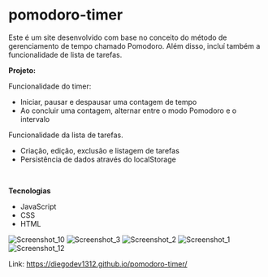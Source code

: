 # pomodoro-timer
Este é um site desenvolvido com base no conceito do método de gerenciamento de tempo chamado Pomodoro. Além disso, incluí também a funcionalidade de lista de tarefas.

<strong>Projeto:</strong>

Funcionalidade do timer:

<ul>
    <li>Iniciar, pausar e despausar uma contagem de tempo</li>
    <li>Ao concluir uma contagem, alternar entre o modo Pomodoro e o intervalo</li>
</ul>


Funcionalidade da lista de tarefas.

<ul>
    <li>Criação, edição, exclusão e listagem de tarefas</li>
    <li>Persistência de dados através do localStorage</li>
</ul>

<br />

<strong>Tecnologias</strong>

<ul>
    <li>JavaScript</li>
    <li>CSS</li>
    <li>HTML</li>
</ul>

![Screenshot_10](https://github.com/DiegoDev1312/pomodoro-timer/assets/149342165/b036d8d8-1766-4aa3-8597-43745a4800ad)
![Screenshot_3](https://github.com/DiegoDev1312/pomodoro-timer/assets/149342165/a56da456-6036-4163-ad19-5dcbe3f20eaf)
![Screenshot_2](https://github.com/DiegoDev1312/pomodoro-timer/assets/149342165/500cf6b1-68dc-47c4-a6f2-d440936c0c67)
![Screenshot_1](https://github.com/DiegoDev1312/pomodoro-timer/assets/149342165/f2433e08-dd10-48b1-aa7a-86d04aa4f041)
![Screenshot_12](https://github.com/DiegoDev1312/pomodoro-timer/assets/149342165/0df7653a-a252-4dc8-9930-88520239561d)


Link: <a href="https://diegodev1312.github.io/pomodoro-timer/">https://diegodev1312.github.io/pomodoro-timer/</a>

